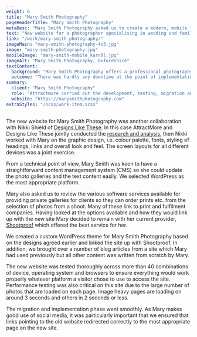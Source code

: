 ```yaml
---
weight: 6
title: "Mary Smith Photography"
pageHeaderTitle: "Mary Smith Photography"
metaDesc: "Mary Smith Photography asked us to create a modern, mobile friendly website that would show off her photographs to best effect & help her gain more clients"
text: "New website for a photographer specialising in wedding and family photography. There a many galleries within the site to show off the photos and it is backed with a straightforward content management system so the owner can upload photos and articles."
link: "/work/mary-smith-photography/"
imageMain: "mary-smith-photography-4x3.jpg"
image: "mary-smith-photography.jpg"
mobileImage: "mary-smith-mobile_karn0l.jpg"
imageAlt: "Mary Smith Photography, Oxfordshire"
textContent:
  background: "Mary Smith Photography offers a professional photography service for weddings, family portraits and for commercial customers. Her previous website did not place sufficient emphasis on her work and the photos were rather small. The site was also quite slow to load and did not work properly on mobiles and other smaller screen devices. There was a need for a more modern, mobile friendly site which gave her photographs much greater prominence and this is what we were able to provide."
  outcome: "There was hardly any downtime at the point of implementation and pages from the new site were soon appearing in Google searches. Within a few weeks Mary noticed a definite increase in the number of enquiries she was getting as the new site was performing so much better in the search engines than the previous site."
summary:
  client: "Mary Smith Photography"
  role: "Attractmore carried out the development, testing, migration and implementation of this site for Mary Smith. The core design was produced by Designs Like These but with detailed layouts being designed by ourselves."
  website: "https://marysmithphotography.com"
extraStyles: "/scss/work-item.scss"
---
```


The new website for Mary Smith Photography was another collaboration with Nikki Shield of [Designs Like These](https://www.designslikethese.co.uk). In this case AttractMore and Designs Like These jointly conducted the [research and analysis](/services/website-creation/understanding-your-business/), then Nikki worked with Mary on the graphic design, i.e. colour palette, fonts, styling of headings, links and overall look and feel. The screen layouts for all different devices was a joint exercise.

From a technical point of view, Mary Smith was keen to have a straightforward content management system (CMS) so she could update the photo galleries and the text content easily. We selected WordPress as the most appropriate platform.

Mary also asked us to review the various software services available for providing private galleries for clients so they can order prints etc. from the selection of photos from a shoot. Many of these link to print and fulfilment companies. Having looked at the options available and how they would link up with the new site Mary decided to remain with her current provider, [Shootproof](https://www.shootproof.com/) which offered the best service for her.

We created a custom WordPress theme for Mary Smith Photography based on the designs agreed earlier and linked the site up with Shootproof. In addition, we brought over a number of blog articles from a site which Mary had used previously but all other content was written from scratch by Mary.

The new website was tested thoroughly across more than 40 combinations of device, operating system and browsers to ensure everything would work properly whatever platform a visitor chose to use to access the site. Performance testing was also critical on this site due to the large number of photos that are loaded on each page. Image heavy pages are loading on around 3 seconds and others in 2 seconds or less.

The migration and implementation phase went smoothly. As Mary makes good use of social media, it was particularly important that we ensured that links pointing to the old website redirected correctly to the most appropriate page on the new site.
